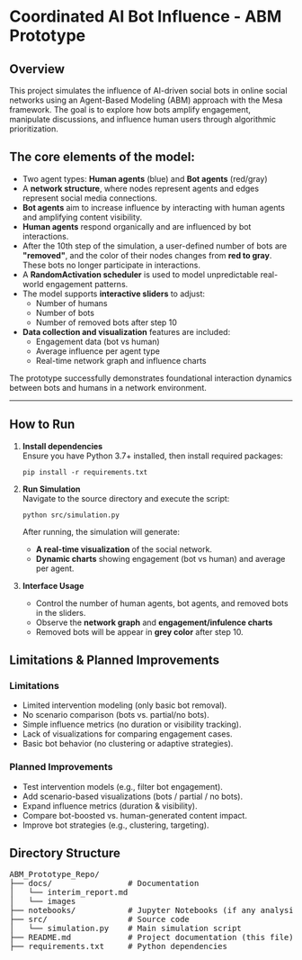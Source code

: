 # Coordinated AI Bot Influence - ABM Prototype

## Overview
This project simulates the influence of AI-driven social bots in online social networks using an Agent-Based Modeling (ABM) approach with the Mesa framework. The goal is to explore how bots amplify engagement, manipulate discussions, and influence human users through algorithmic prioritization.

## The core elements of the model:
- Two agent types: **Human agents** (blue) and **Bot agents** (red/gray)
- A **network structure**, where nodes represent agents and edges represent social media connections.
- **Bot agents** aim to increase influence by interacting with human agents and amplifying content visibility.
- **Human agents** respond organically and are influenced by bot interactions.
- After the 10th step of the simulation, a user-defined number of bots are **"removed"**, and the color of their nodes changes from **red to gray**. These bots no longer participate in interactions.
- A **RandomActivation scheduler** is used to model unpredictable real-world engagement patterns.
- The model supports **interactive sliders** to adjust:
  - Number of humans
  - Number of bots
  - Number of removed bots after step 10
- **Data collection and visualization** features are included:
  - Engagement data (bot vs human)
  - Average influence per agent type
  - Real-time network graph and influence charts

The prototype successfully demonstrates foundational interaction dynamics between bots and humans in a network environment.

---

## How to Run

1. **Install dependencies**  
   Ensure you have Python 3.7+ installed, then install required packages:
   ```
   pip install -r requirements.txt
   ```
2. **Run Simulation**  
   Navigate to the source directory and execute the script:
   ```
   python src/simulation.py
   ```
   After running, the simulation will generate:
   - **A real-time visualization** of the social network.
   - **Dynamic charts** showing engagement (bot vs human) and average per agent.

3. **Interface Usage**
   - Control the number of human agents, bot agents, and removed bots in the sliders.
   - Observe the **network graph** and **engagement/infulence charts**
   - Removed bots will be appear in **grey color** after step 10.


## Limitations & Planned Improvements

### **Limitations**

- Limited intervention modeling (only basic bot removal).
- No scenario comparison (bots vs. partial/no bots).
- Simple influence metrics (no duration or visibility tracking).
- Lack of visualizations for comparing engagement cases.
- Basic bot behavior (no clustering or adaptive strategies).

### **Planned Improvements**

- Test intervention models (e.g., filter bot engagement).
- Add scenario-based visualizations (bots / partial / no bots).
- Expand influence metrics (duration & visibility).
- Compare bot-boosted vs. human-generated content impact.
- Improve bot strategies (e.g., clustering, targeting).
  
## Directory Structure
<pre>
ABM_Prototype_Repo/
├── docs/                # Documentation
│   └── interim_report.md
│   └── images          
├── notebooks/           # Jupyter Notebooks (if any analysis needed)
├── src/                 # Source code
│   └── simulation.py    # Main simulation script
├── README.md            # Project documentation (this file)
├── requirements.txt     # Python dependencies
</pre>
